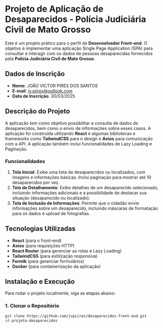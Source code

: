 # Projeto de Aplicação de Desaparecidos - Polícia Judiciária Civil de Mato Grosso

Este é um projeto prático para o perfil de **Desenvolvedor Front-end**. O objetivo é implementar uma aplicação Single Page Application (SPA) para consultar e interagir com os dados de pessoas desaparecidas fornecidos pela **Polícia Judiciária Civil de Mato Grosso**.

## Dados de Inscrição

- **Nome**: JOÃO VICTOR PIRES DOS SANTOS
- **E-mail**: jv.piires@outlook.com
- **Data de Inscrição**: 30/03/2025

## Descrição do Projeto

A aplicação tem como objetivo possibilitar a consulta de dados de desaparecidos, bem como o envio de informações sobre esses casos. A aplicação foi construída utilizando **React** e algumas bibliotecas e frameworks como **TailwindCSS** para o design e **Axios** para comunicação com a API. A aplicação também inclui funcionalidades de Lazy Loading e Paginação.

### Funcionalidades

1. **Tela Inicial**: Exibe uma lista de desaparecidos ou localizados, com imagens e informações básicas. Inclui paginação para mostrar até 10 desaparecidos por vez.
2. **Tela de Detalhamento**: Exibe detalhes de um desaparecido selecionado, incluindo informações adicionais e a possibilidade de destacar sua situação (desaparecido ou localizado).
3. **Tela de Inclusão de Informações**: Permite que o cidadão envie informações sobre um desaparecido, incluindo máscaras de formatação para os dados e upload de fotografias.

## Tecnologias Utilizadas

- **React** (para o front-end)
- **Axios** (para requisições HTTP)
- **React Router** (para gerenciar as rotas e Lazy Loading)
- **TailwindCSS** (para estilização responsiva)
- **Formik** (para gerenciar formulários)
- **Docker** (para containerização da aplicação)

## Instalação e Execução

Para rodar o projeto localmente, siga as etapas abaixo:

### 1. Clonar o Repositório

```bash
git clone https://github.com/jvpiires/desaparecidos-front-end.git
cd projeto-desaparecidos
